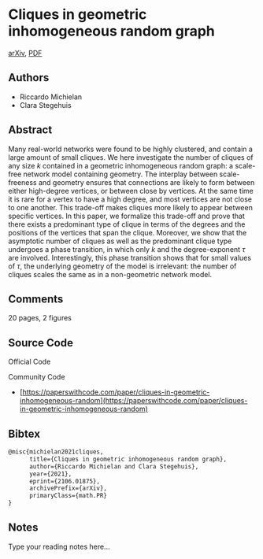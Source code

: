 
# Cliques in geometric inhomogeneous random graph

[arXiv](https://arxiv.org/abs/2106.01875), [PDF](https://arxiv.org/pdf/2106.01875.pdf)

## Authors

- Riccardo Michielan
- Clara Stegehuis

## Abstract

Many real-world networks were found to be highly clustered, and contain a large amount of small cliques. We here investigate the number of cliques of any size $k$ contained in a geometric inhomogeneous random graph: a scale-free network model containing geometry. The interplay between scale-freeness and geometry ensures that connections are likely to form between either high-degree vertices, or between close by vertices. At the same time it is rare for a vertex to have a high degree, and most vertices are not close to one another. This trade-off makes cliques more likely to appear between specific vertices. In this paper, we formalize this trade-off and prove that there exists a predominant type of clique in terms of the degrees and the positions of the vertices that span the clique. Moreover, we show that the asymptotic number of cliques as well as the predominant clique type undergoes a phase transition, in which only $k$ and the degree-exponent $\tau$ are involved. Interestingly, this phase transition shows that for small values of $\tau$, the underlying geometry of the model is irrelevant: the number of cliques scales the same as in a non-geometric network model.

## Comments

20 pages, 2 figures

## Source Code

Official Code



Community Code

- [https://paperswithcode.com/paper/cliques-in-geometric-inhomogeneous-random](https://paperswithcode.com/paper/cliques-in-geometric-inhomogeneous-random)

## Bibtex

```tex
@misc{michielan2021cliques,
      title={Cliques in geometric inhomogeneous random graph}, 
      author={Riccardo Michielan and Clara Stegehuis},
      year={2021},
      eprint={2106.01875},
      archivePrefix={arXiv},
      primaryClass={math.PR}
}
```

## Notes

Type your reading notes here...

